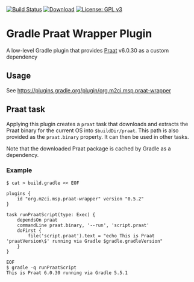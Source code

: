 [![Build Status](https://travis-ci.org/m2ci-msp/gradle-praat-wrapper-plugin.svg?branch=master)](https://travis-ci.org/m2ci-msp/gradle-praat-wrapper-plugin)
[![Download](https://api.bintray.com/packages/m2ci-msp/maven/gradle-praat-plugin/images/download.svg)](https://bintray.com/m2ci-msp/maven/gradle-praat-plugin/_latestVersion)
[![License: GPL v3](https://img.shields.io/badge/License-GPL%20v3-blue.svg)](http://www.gnu.org/licenses/gpl-3.0)

Gradle Praat Wrapper Plugin
===========================

A low-level Gradle plugin that provides [Praat](http://praat.org/) v6.0.30 as a custom dependency

Usage
-----

See https://plugins.gradle.org/plugin/org.m2ci.msp.praat-wrapper

Praat task
----------

Applying this plugin creates a `praat` task that downloads and extracts the Praat binary for the current OS into `$buildDir/praat`.
This path is also provided as the `praat.binary` property.
It can then be used in other tasks.

Note that the downloaded Praat package is cached by Gradle as a dependency.

### Example

```
$ cat > build.gradle << EOF

plugins {
    id "org.m2ci.msp.praat-wrapper" version "0.5.2"
}

task runPraatScript(type: Exec) {
    dependsOn praat
    commandLine praat.binary, '--run', 'script.praat'
    doFirst {
        file('script.praat').text = "echo This is Praat 'praatVersion\$' running via Gradle $gradle.gradleVersion"
    }
}

EOF
$ gradle -q runPraatScript
This is Praat 6.0.30 running via Gradle 5.5.1
```
